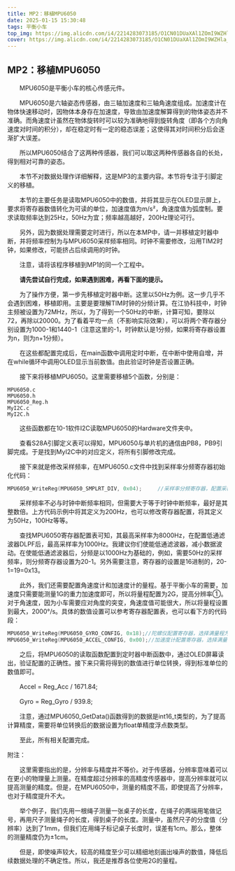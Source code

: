 ```yaml
---
title: MP2：移植MPU6050
date: 2025-01-15 15:30:48
tags: 平衡小车
top_img: https://img.alicdn.com/i4/2214283073185/O1CN01DUaXAl1ZOmI9WZHla_!!2214283073185.jpg
cover: https://img.alicdn.com/i4/2214283073185/O1CN01DUaXAl1ZOmI9WZHla_!!2214283073185.jpg
---
```


## MP2：移植MPU6050

　　MPU6050是平衡小车的核心传感元件。

　　MPU6050是六轴姿态传感器，由三轴加速度和三轴角速度组成。加速度计在物体快速移动时，因物体本身存在加速度，导致由加速度解算得到的物体姿态并不准确。而角速度计虽然在物体旋转时可以较为准确地得到旋转角度（即各个方向角速度对时间的积分），却在稳定时有一定的稳态误差；这使得其对时间积分后会逐渐扩大误差。

　　所以MPU6050结合了这两种传感器，我们可以取这两种传感器各自的长处，得到相对可靠的姿态。

　　本节不对数据处理作详细解释，这是MP3的主要内容。本节将专注于引脚定义的移植。



　　本节的主要任务是读取MPU6050中的数值，并将其显示在OLED显示屏上，要求将寄存器数值转化为可读的单位，加速度值为m/s²，角速度值为弧度制。要求读取频率达到25Hz，50Hz为宜；频率越高越好，200Hz理论可行。

　　另外，因为数据处理需要定时进行，所以在本MP中，请一并移植定时器中断，并将频率控制为与MPU6050采样频率相同。时钟不需要修改，沿用TIM2时钟，如果修改，可能挤占后续调用的时钟。

　　注意，请将该程序移植到MP1的同一个工程中。



　　**请先尝试自行完成，如果遇到困难，再看下面的提示。**











　　为了操作方便，第一步先移植定时器中断。这里以50Hz为例。这一步几乎不会遇到困难，移植即用。主要是要理解TIM时钟的分频计算。在江协科技中，时钟主频被设置为72MHz，所以，为了得到一个50Hz的中断，计算可知，要除以72，再除以20000。为了看着平均一点（不影响实际效果），可以将两个寄存器分别设置为1000-1和1440-1（注意这里的-1，时钟默认是1分频，如果将寄存器设置为n，则为n+1分频）。

　　在这些都配置完成后，在main函数中调用定时中断，在中断中使用自增，并在while循环中调用OLED显示当前数值。由此验证时钟是否设置正确。



　　接下来将移植MPU6050。这里需要移植5个函数，分别是：

```
MPU6050.c
MPU6050.h
MPU6050_Reg.h
MyI2C.c
MyI2C.h
```

　　这些函数都在10-1软件I2C读取MPU6050的Hardware文件夹中。

　　查看S28A引脚定义表可以得知，MPU6050与单片机的通信由PB8，PB9引脚完成。于是找到MyI2C中的对应定义，将所有引脚修改完成。

　　接下来就是修改采样频率，在MPU6050.c文件中找到采样率分频寄存器初始化代码：

```c
MPU6050_WriteReg(MPU6050_SMPLRT_DIV, 0x04);		//采样率分频寄存器，配置采样率200Hz
```

　　采样频率不必与时钟中断频率相同，但需要大于等于时钟中断频率，最好是其整数倍。上方代码示例中将其定义为200Hz，也可以修改寄存器配置，将其定义为50Hz，100Hz等等。

　　查找MPU6050寄存器配置表可知，其最高采样率为8000Hz，在配置低通滤波器DLPF后，最高采样率为1000Hz。我建议你们使能低通滤波器，减小数据波动。在使能低通滤波器后，分频是以1000Hz为基础的，例如，需要50Hz的采样频率，则分频寄存器设置为20-1。另外需要注意，寄存器的设置是16进制的，20-1=19=0x13。

　　此外，我们还需要配置角速度计和加速度计的量程。基于平衡小车的需要，加速度只需要能测量1G的重力加速度即可，所以将量程配置为2G，提高分辨率①。对于角速度，因为小车需要应对角度的突变，角速度值可能很大，所以将量程设置到最大，2000°/s。具体的数值设置可以参考寄存器配置表，也可以看下方的代码段：

```c
MPU6050_WriteReg(MPU6050_GYRO_CONFIG, 0x18);//陀螺仪配置寄存器，选择满量程为±2000°/s
MPU6050_WriteReg(MPU6050_ACCEL_CONFIG, 0x00);//加速度计配置寄存器，选择满量程为±2g
```

　　之后，将MPU6050的读取函数配置到定时器中断函数中，通过OLED屏幕读出，验证配置的正确性。接下来只需将得到的数值进行单位转换，得到标准单位的数值即可。

　　Accel = Reg_Acc / 1671.84;

　　Gyro = Reg_Gyro / 939.8;

　　注意，通过MPU6050_GetData()函数得到的数据是int16_t类型的，为了提高计算精度，需要将单位转换后的数据设置为float单精度浮点数类型。

　　至此，所有相关配置完成。





附注：

　　这里需要指出的是，分辨率与精度并不等价。对于传感器，分辨率意味着可以在更小的物理量上测量。在精度超过分辨率的高精度传感器中，提高分辨率就可以提高测量的精度。但是，在MPU6050中，测量的精度不高，即使提高了分辨率，也对于精度提升不大。

　　举个例子，我们先用一根绳子测量一张桌子的长度，在绳子的两端用笔做记号，再用尺子测量绳子的长度，得到桌子的长度。测量中，虽然尺子的分度值（分辨率）达到了1mm，但我们在用绳子标记桌子长度时，误差有1cm。那么，整体的测量精度仍为±1cm。

　　但是，即使噪声较大，较高的精度至少可以精细地刻画出噪声的数值，降低后续数据处理的不确定性。所以，我还是推荐各位使用2G的量程。